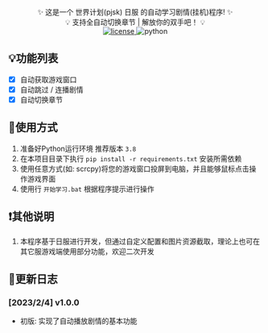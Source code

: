 <div align="center">
    ✨ 这是一个 世界计划(pjsk) 日服 的自动学习剧情(挂机)程序! ✨<br/>
    💡 支持全自动切换章节 | 解放你的双手吧！ 💡<br/>
    <a href="./LICENSE">
        <img src="https://img.shields.io/badge/license-Apache 2.0-6cg.svg" alt="license">
    </a>
    <img src="https://img.shields.io/badge/python-3.8+-blue.svg" alt="python">
</div>

## 💡功能列表

* [X] 自动获取游戏窗口
* [X] 自动跳过 / 连播剧情
* [X] 自动切换章节

## 📕使用方式

1. 准备好Python运行环境 推荐版本 `3.8`
2. 在本项目目录下执行 `pip install -r requirements.txt` 安装所需依赖
3. 使用任意方式(如: scrcpy)将您的游戏窗口投屏到电脑，并且能够鼠标点击操作游戏界面
4. 使用行 `开始学习.bat` 根据程序提示进行操作

## ❗其他说明

1. 本程序基于日服进行开发，但通过自定义配置和图片资源截取，理论上也可在其它服游戏端使用部分功能，欢迎二次开发

## 🎢更新日志

### [2023/2/4] v1.0.0

- 初版: 实现了自动播放剧情的基本功能
